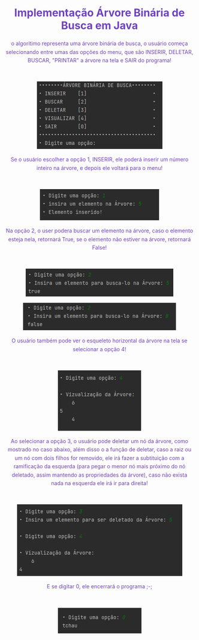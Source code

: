 <h1 align="center" style="color: #6f42c1; margin-bottom: 20px;">    Implementação Árvore Binária de Busca em Java</h1>

<p align="center" style="color: #6f42c1; line-height: 1.6;">
o algoritimo representa uma árvore binária de busca, o usuário começa selecionando entre umas das opções do menu, que são INSERIR, DELETAR, BUSCAR, "PRINTAR" a árvore na tela e SAIR do programa!
</p>

<br>
<p align="center">
<img src="/Assets/1.png">
</p>
<p align="center" style="color: #6f42c1; line-height: 1.6;">
Se o usuário escolher a opção 1, INSERIR, ele poderá inserir um número inteiro na árvore, e depois ele voltará para o menu!
</p>

<br>
<p align="center">
<img src="/Assets/2.png">
</p>
<p align="center" style="color: #6f42c1; line-height: 1.6;">
Na opção 2, o user podera buscar um elemento na árvore, caso o elemento esteja nela, retornará True, se o elemento não estiver na árvore, retornará False!
</p>

<br>
<p align="center">
<img src="/Assets/3.png">
<br>
<p align="center">
<img src="/Assets/4.png">
</p>
<p align="center" style="color: #6f42c1; line-height: 1.6;">
O usuário também pode ver o esqueleto horizontal da árvore na tela se selecionar a opção 4!
</p>

<br>
<p align="center">
<img src="/Assets/5.png">
</p>
<p align="center" style="color: #6f42c1; line-height: 1.6;">
Ao selecionar a opção 3, o usuário pode deletar um nó da árvore, como mostrado no caso abaixo, além disso o a função de deletar, caso a raiz ou um nó com dois filhos for removido, ele irá fazer a subtituição com a ramificação da esquerda (para pegar o menor nó mais próximo do nó deletado, assim mantendo as propriedades da árvore), caso não exista nada na esquerda ele irá ir para direita!
</p>

<br>
<p align="center">
<img src="/Assets/6.png">
</p>
<p align="center" style="color: #6f42c1; line-height: 1.6;">
E se digitar 0, ele encerrará o programa ;-;
</p>

<br>
<p align="center">
<img src="/Assets/7.png">
</p>
